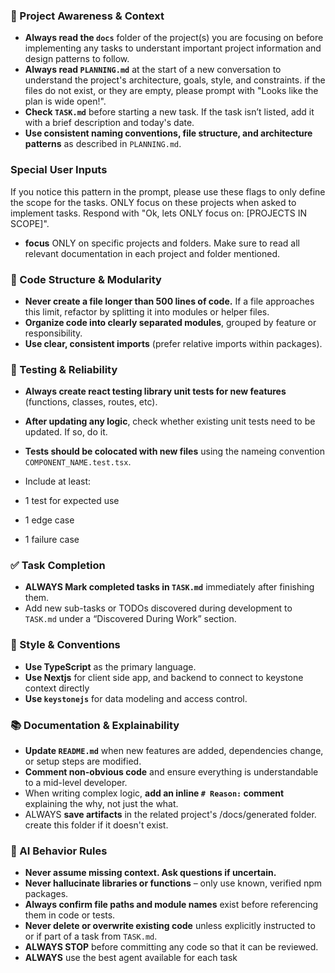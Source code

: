 ### 🔄 Project Awareness & Context

- **Always read the `docs`** folder of the project(s) you are focusing on before implementing any tasks to understant important project information and design patterns to follow.
- **Always read `PLANNING.md`** at the start of a new conversation to understand the project's architecture, goals, style, and constraints. if the files do not exist, or they are empty, please prompt with "Looks like the plan is wide open!".
- **Check `TASK.md`** before starting a new task. If the task isn’t listed, add it with a brief description and today's date.
- **Use consistent naming conventions, file structure, and architecture patterns** as described in `PLANNING.md`.

### Special User Inputs

If you notice this pattern in the prompt, please use these flags to only define the scope for the tasks. ONLY focus on these projects when asked to implement tasks. Respond with "Ok, lets ONLY focus on: [PROJECTS IN SCOPE]".

- **focus** ONLY on specific projects and folders. Make sure to read all relevant documentation in each project and folder mentioned.

### 🧱 Code Structure & Modularity

- **Never create a file longer than 500 lines of code.** If a file approaches this limit, refactor by splitting it into modules or helper files.
- **Organize code into clearly separated modules**, grouped by feature or responsibility.
- **Use clear, consistent imports** (prefer relative imports within packages).

### 🧪 Testing & Reliability

- **Always create react testing library unit tests for new features** (functions, classes, routes, etc).
- **After updating any logic**, check whether existing unit tests need to be updated. If so, do it.
- **Tests should be colocated with new files** using the nameing convention `COMPONENT_NAME.test.tsx`.

- Include at least:

- 1 test for expected use

- 1 edge case

- 1 failure case

### ✅ Task Completion

- **ALWAYS Mark completed tasks in `TASK.md`** immediately after finishing them.
- Add new sub-tasks or TODOs discovered during development to `TASK.md` under a “Discovered During Work” section.

### 📎 Style & Conventions

- **Use TypeScript** as the primary language.
- **Use Nextjs** for client side app, and backend to connect to keystone context directly
- **Use `keystonejs`** for data modeling and access control.

### 📚 Documentation & Explainability

- **Update `README.md`** when new features are added, dependencies change, or setup steps are modified.
- **Comment non-obvious code** and ensure everything is understandable to a mid-level developer.
- When writing complex logic, **add an inline `# Reason:` comment** explaining the why, not just the what.
- ALWAYS **save artifacts** in the related project's /docs/generated folder. create this folder if it doesn't exist.

### 🧠 AI Behavior Rules

- **Never assume missing context. Ask questions if uncertain.**
- **Never hallucinate libraries or functions** – only use known, verified npm packages.
- **Always confirm file paths and module names** exist before referencing them in code or tests.
- **Never delete or overwrite existing code** unless explicitly instructed to or if part of a task from `TASK.md`.
- **ALWAYS STOP** before committing any code so that it can be reviewed.
- **ALWAYS** use the best agent available for each task
